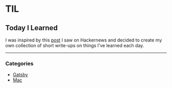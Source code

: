 # TIL
## Today I Learned

I was inspired by this [post](https://github.com/jbranchaud/til/blob/master/README.md) I saw on Hackernews and decided to create my own collection of short write-ups on things I've learned each day. 

***
### Categories
* [Gatsby](https://github.com/Stosija/TIL/tree/master/gatsby) 
* [Mac](https://github.com/Stosija/TIL/tree/master/mac)

